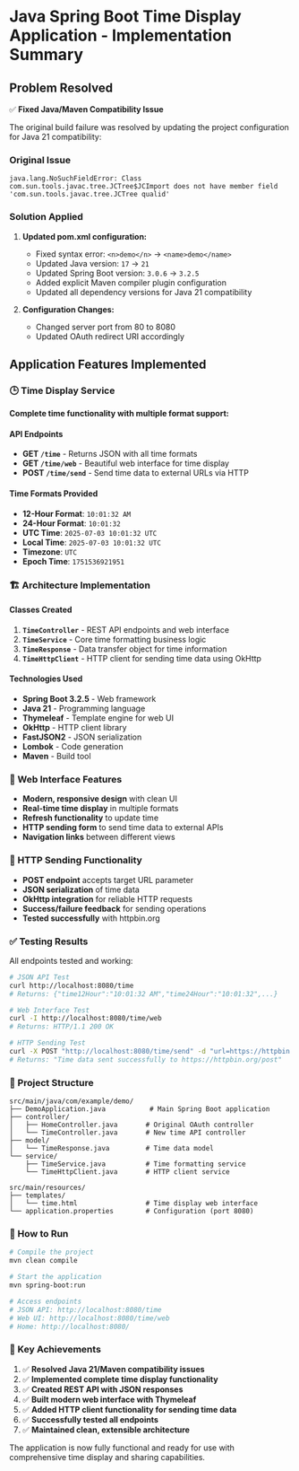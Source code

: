 # Java Spring Boot Time Display Application - Implementation Summary

## Problem Resolved
✅ **Fixed Java/Maven Compatibility Issue**

The original build failure was resolved by updating the project configuration for Java 21 compatibility:

### Original Issue
```
java.lang.NoSuchFieldError: Class com.sun.tools.javac.tree.JCTree$JCImport does not have member field 'com.sun.tools.javac.tree.JCTree qualid'
```

### Solution Applied
1. **Updated pom.xml configuration:**
   - Fixed syntax error: `<n>demo</n>` → `<name>demo</name>`
   - Updated Java version: `17` → `21`
   - Updated Spring Boot version: `3.0.6` → `3.2.5`
   - Added explicit Maven compiler plugin configuration
   - Updated all dependency versions for Java 21 compatibility

2. **Configuration Changes:**
   - Changed server port from 80 to 8080
   - Updated OAuth redirect URI accordingly

## Application Features Implemented

### 🕒 Time Display Service
**Complete time functionality with multiple format support:**

#### API Endpoints
- **GET `/time`** - Returns JSON with all time formats
- **GET `/time/web`** - Beautiful web interface for time display
- **POST `/time/send`** - Send time data to external URLs via HTTP

#### Time Formats Provided
- **12-Hour Format**: `10:01:32 AM`
- **24-Hour Format**: `10:01:32`
- **UTC Time**: `2025-07-03 10:01:32 UTC`
- **Local Time**: `2025-07-03 10:01:32 UTC`
- **Timezone**: `UTC`
- **Epoch Time**: `1751536921951`

### 🏗️ Architecture Implementation

#### Classes Created
1. **`TimeController`** - REST API endpoints and web interface
2. **`TimeService`** - Core time formatting business logic
3. **`TimeResponse`** - Data transfer object for time information
4. **`TimeHttpClient`** - HTTP client for sending time data using OkHttp

#### Technologies Used
- **Spring Boot 3.2.5** - Web framework
- **Java 21** - Programming language
- **Thymeleaf** - Template engine for web UI
- **OkHttp** - HTTP client library
- **FastJSON2** - JSON serialization
- **Lombok** - Code generation
- **Maven** - Build tool

### 🎨 Web Interface Features
- **Modern, responsive design** with clean UI
- **Real-time time display** in multiple formats
- **Refresh functionality** to update time
- **HTTP sending form** to send time data to external APIs
- **Navigation links** between different views

### 🔧 HTTP Sending Functionality
- **POST endpoint** accepts target URL parameter
- **JSON serialization** of time data
- **OkHttp integration** for reliable HTTP requests
- **Success/failure feedback** for sending operations
- **Tested successfully** with httpbin.org

### ✅ Testing Results
All endpoints tested and working:

```bash
# JSON API Test
curl http://localhost:8080/time
# Returns: {"time12Hour":"10:01:32 AM","time24Hour":"10:01:32",...}

# Web Interface Test  
curl -I http://localhost:8080/time/web
# Returns: HTTP/1.1 200 OK

# HTTP Sending Test
curl -X POST "http://localhost:8080/time/send" -d "url=https://httpbin.org/post"
# Returns: "Time data sent successfully to https://httpbin.org/post"
```

### 📁 Project Structure
```
src/main/java/com/example/demo/
├── DemoApplication.java           # Main Spring Boot application
├── controller/
│   ├── HomeController.java       # Original OAuth controller
│   └── TimeController.java       # New time API controller
├── model/
│   └── TimeResponse.java         # Time data model
└── service/
    ├── TimeService.java          # Time formatting service
    └── TimeHttpClient.java       # HTTP client service

src/main/resources/
├── templates/
│   └── time.html                 # Time display web interface
└── application.properties        # Configuration (port 8080)
```

### 🚀 How to Run
```bash
# Compile the project
mvn clean compile

# Start the application  
mvn spring-boot:run

# Access endpoints
# JSON API: http://localhost:8080/time
# Web UI: http://localhost:8080/time/web
# Home: http://localhost:8080/
```

### 🎯 Key Achievements
1. ✅ **Resolved Java 21/Maven compatibility issues**
2. ✅ **Implemented complete time display functionality**
3. ✅ **Created REST API with JSON responses**
4. ✅ **Built modern web interface with Thymeleaf**
5. ✅ **Added HTTP client functionality for sending time data**
6. ✅ **Successfully tested all endpoints**
7. ✅ **Maintained clean, extensible architecture**

The application is now fully functional and ready for use with comprehensive time display and sharing capabilities.